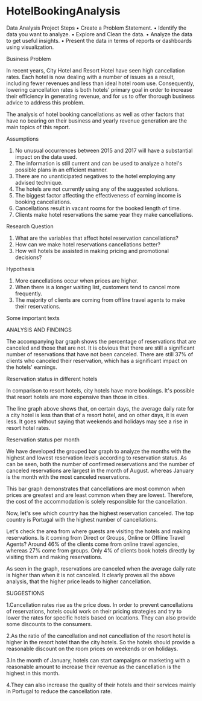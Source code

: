# HotelBookingAnalysis
 
Data Analysis Project 
Steps 
• Create a Problem Statement. 
• Identify the data you want to analyze. 
• Explore and Clean the data. 
• Analyze the data to get useful insights. 
• Present the data in terms of reports or 
dashboards using visualization. 
 
 
 
Business Problem 
 
In recent years, City Hotel and Resort Hotel have seen high cancellation rates. Each 
hotel is now dealing with a number of issues as a result, including fewer revenues and 
less than ideal hotel room use. Consequently, lowering cancellation rates is both hotels' 
primary goal in order to increase their efficiency in generating revenue, and for us to 
offer thorough business advice to address this problem. 
 
The analysis of hotel booking cancellations as well as other factors that have no bearing 
on their business and yearly revenue generation are the main topics of this report.
 
 
 
Assumptions 
 
1. No unusual occurrences between 2015 and 2017 will have a substantial impact on 
the data used. 
2. The information is still current and can be used to analyze a hotel's possible plans in 
an efficient manner. 
3. There are no unanticipated negatives to the hotel employing any advised technique. 
4. The hotels are not currently using any of the suggested solutions. 
5. The biggest factor affecting the effectiveness of earning income is booking 
cancellations. 
6. Cancellations result in vacant rooms for the booked length of time. 
7. Clients make hotel reservations the same year they make cancellations. 
 
Research Question 
 
1. What are the variables that affect hotel reservation cancellations? 
2. How can we make hotel reservations cancellations better? 
3. How will hotels be assisted in making pricing and promotional decisions? 
 
Hypothesis 
 
1. More cancellations occur when prices are higher. 
2. When there is a longer waiting list, customers tend to cancel more frequently. 
3. The majority of clients are coming from offline travel agents to make their 
reservations. 
 
 
Some important texts 
 
ANALYSIS AND FINDINGS
 
The accompanying bar graph shows the percentage of reservations that are canceled 
and those that are not. It is obvious that there are still a significant number of 
reservations that have not been canceled. There are still 37% of clients who canceled 
their reservation, which has a significant impact on the hotels' earnings. 
 
Reservation status in different hotels 
 
In comparison to resort hotels, city hotels have more bookings. It's possible that resort 
hotels are more expensive than those in cities. 
 
 
The line graph above shows that, on certain days, the average daily rate for a city hotel 
is less than that of a resort hotel, and on other days, it is even less. It goes without 
saying that weekends and holidays may see a rise in resort hotel rates. 
 
 
Reservation status per month 
 
We have developed the grouped bar graph to analyze the months with the highest and 
lowest reservation levels according to reservation status. As can be seen, both the 
number of confirmed reservations and the number of canceled reservations are largest 
in the month of August. whereas January is the month with the most canceled 
reservations. 
 
 
 
 
This bar graph demonstrates that cancellations are most common when prices are 
greatest and are least common when they are lowest. Therefore, the cost of the 
accommodation is solely responsible for the cancellation. 
 
Now, let's see which country has the highest reservation canceled. The top country is 
Portugal with the highest number of cancellations.
 
 
 
Let's check the area from where guests are visiting the hotels and making reservations. 
Is it coming from Direct or Groups, Online or Offline Travel Agents? Around 46% of the 
clients come from online travel agencies, whereas 27% come from groups. Only 4% of 
clients book hotels directly by visiting them and making reservations. 
 
 
 
 
As seen in the graph, reservations are canceled when the average daily rate is higher 
than when it is not canceled. It clearly proves all the above analysis, that the higher 
price leads to higher cancellation. 
 
 
SUGGESTIONS
 
 
 
1.Cancellation rates rise as the price does. In order to prevent cancellations of 
reservations, hotels could work on their pricing strategies and try to lower the 
rates for specific hotels based on locations. They can also provide some 
discounts to the consumers. 
 
2.As the ratio of the cancellation and not cancellation of the resort hotel is higher in 
the resort hotel than the city hotels. So the hotels should provide a reasonable 
discount on the room prices on weekends or on holidays. 
 
3.In the month of January, hotels can start campaigns or marketing with a 
reasonable amount to increase their revenue as the cancellation is the highest in 
this month. 
 
4.They can also increase the quality of their hotels and their services mainly in 
Portugal to reduce the cancellation rate. 
 
 
 
 
 
 
